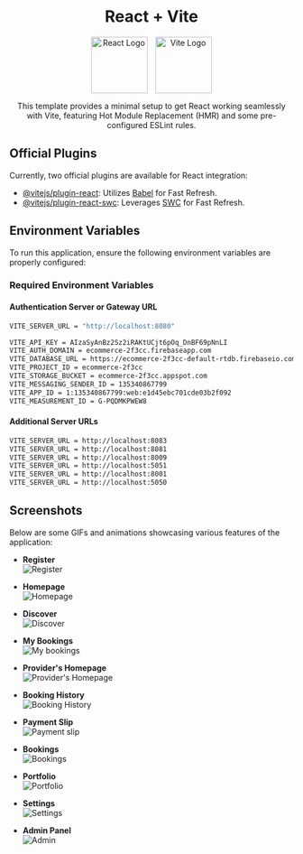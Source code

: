 <div align="center">

# React + Vite

<div>
  <img src="https://upload.wikimedia.org/wikipedia/commons/a/a7/React-icon.svg" alt="React Logo" width="100" height="100" style="vertical-align: middle; margin-right: 10px;" />
  <img src="https://vitejs.dev/logo-with-shadow.png" alt="Vite Logo" width="100" height="100" style="vertical-align: middle;" />
</div>

This template provides a minimal setup to get React working seamlessly with Vite, featuring Hot Module Replacement (HMR) and some pre-configured ESLint rules.

</div>

## Official Plugins

Currently, two official plugins are available for React integration:

- [@vitejs/plugin-react](https://github.com/vitejs/vite-plugin-react/blob/main/packages/plugin-react/README.md): Utilizes [Babel](https://babeljs.io/) for Fast Refresh.
- [@vitejs/plugin-react-swc](https://github.com/vitejs/vite-plugin-react-swc): Leverages [SWC](https://swc.rs/) for Fast Refresh.

## Environment Variables

To run this application, ensure the following environment variables are properly configured:

### Required Environment Variables

#### Authentication Server or Gateway URL
```bash
VITE_SERVER_URL = "http://localhost:8080"
```

```bash
VITE_API_KEY = AIzaSyAnBz2Sz2iRAKtUCjt6pOq_DnBF69pNnLI
VITE_AUTH_DOMAIN = ecommerce-2f3cc.firebaseapp.com
VITE_DATABASE_URL = https://ecommerce-2f3cc-default-rtdb.firebaseio.com
VITE_PROJECT_ID = ecommerce-2f3cc
VITE_STORAGE_BUCKET = ecommerce-2f3cc.appspot.com
VITE_MESSAGING_SENDER_ID = 135340867799
VITE_APP_ID = 1:135340867799:web:e1d45ebc701cde03b2f092
VITE_MEASUREMENT_ID = G-PQDMKPWEW8
```

#### Additional Server URLs
```bash
VITE_SERVER_URL = http://localhost:8083
VITE_SERVER_URL = http://localhost:8081
VITE_SERVER_URL = http://localhost:8009
VITE_SERVER_URL = http://localhost:5051
VITE_SERVER_URL = http://localhost:8001
VITE_SERVER_URL = http://localhost:5050
```

## Screenshots

Below are some GIFs and animations showcasing various features of the application:

- **Register**  
  ![Register](https://imgur.com/8AQFARU.gif)

- **Homepage**  
  ![Homepage](https://imgur.com/ikb9i49.gif)

- **Discover**  
  ![Discover](https://imgur.com/S7Wxi5G.gif)

- **My Bookings**  
  ![My bookings](https://imgur.com/Zk5cB8o.gif)

- **Provider's Homepage**  
  ![Provider's Homepage](https://imgur.com/5S1RuKB.gif)

- **Booking History**  
  ![Booking History](https://imgur.com/e4yjba2.gif)

- **Payment Slip**  
  ![Payment slip](https://imgur.com/ZUuXvnz.gif)

- **Bookings**  
  ![Bookings](https://imgur.com/4ukIC8d.gif)

- **Portfolio**  
  ![Portfolio](https://imgur.com/VmEsanq.gif)

- **Settings**  
  ![Settings](https://imgur.com/8PZshXh.gif)

- **Admin Panel**  
  ![Admin](https://imgur.com/ZrSNjfh.gif)
